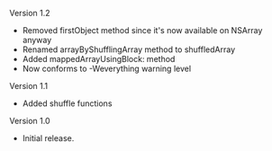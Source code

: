 Version 1.2

- Removed firstObject method since it's now available on NSArray anyway
- Renamed arrayByShufflingArray method to shuffledArray
- Added mappedArrayUsingBlock: method
- Now conforms to -Weverything warning level

Version 1.1

- Added shuffle functions

Version 1.0

- Initial release.